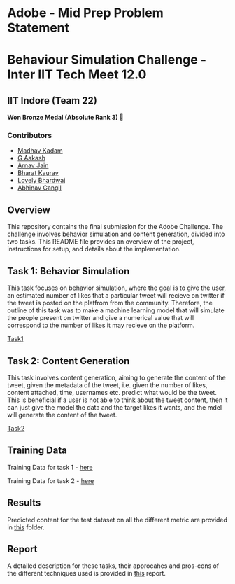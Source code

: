 # Adobe - Mid Prep Problem Statement
# Behaviour Simulation Challenge - Inter IIT Tech Meet 12.0
## IIT Indore (Team 22) 

**Won Bronze Medal (Absolute Rank 3) :3rd_place_medal:**

### Contributors

- [Madhav Kadam](https://github.com/madhaviit)
- [G Aakash](https://github.com/cse210001015)
- [Arnav Jain](https://github.com/arnavjain2710)
- [Bharat Kaurav](https://github.com/TheNetherWatcher)
- [Lovely Bhardwaj](https://github.com/lovelybhardwaj)
- [Abhinav Gangil](https://github.com/xenom2004)

## Overview

This repository contains the final submission for the Adobe Challenge. The challenge involves behavior simulation and content generation, divided into two tasks. This README file provides an overview of the project, instructions for setup, and details about the implementation.

## Task 1: Behavior Simulation

This task focuses on behavior simulation, where the goal is to give the user, an estimated number of likes that a particular tweet will recieve on twitter if the tweet is posted on the platfrom from the community.
Therefore, the outline of this task was to make a machine learning model that will simulate the people present on twitter and give a numerical value that will correspond to the number of likes it may recieve on the platform.

[Task1](./Notebooks/Task%201/)

## Task 2: Content Generation

This task involves content generation, aiming to generate the content of the tweet, given the metadata of the tweet, i.e. given the number of likes, content attached, time, usernames etc. predict what would be the tweet. This is beneficial if a user is not able to think about the tweet content, then it can just give the model the data and the target likes it wants, and the mdel will generate the content of the tweet.

[Task2](./Notebooks/Task%202/)

## Training Data

Training Data for task 1 - [here](https://docs.google.com/spreadsheets/d/1JcESl7qCCBvS6xpWMZplhCXunvmkcNU_/edit?usp=drive_link&ouid=101476968084918341858&rtpof=true&sd=true)

Training Data for task 2 - [here](https://docs.google.com/spreadsheets/d/1oKN_4cMNQHMNrmTSjzKqiJpvDTQA0dAH/edit?usp=drive_link&ouid=101476968084918341858&rtpof=true&sd=true)

## Results

Predicted content for the test dataset on all the different metric are provided in [this](./team_22_results/) folder.

## Report

A detailed description for these tasks, their approcahes and pros-cons of the  different techniques used is provided in [this](https://drive.google.com/file/d/1XMWaDJiMPXYMCujgg48VtTa72IiMQUyx/view?usp=sharing) report.
